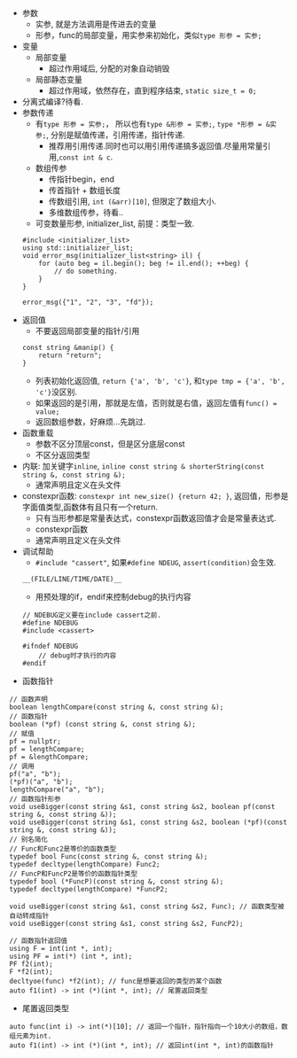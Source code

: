 - 参数
    - 实参, 就是方法调用是传进去的变量
    - 形参，func的局部变量，用实参来初始化，类似`type 形参 = 实参;`
- 变量
    - 局部变量
        - 超过作用域后, 分配的对象自动销毁
    - 局部静态变量
        - 超过作用域，依然存在，直到程序结束, `static size_t = 0;`
- 分离式编译?待看.
- 参数传递
    - 有`type 形参 = 实参;`， 所以也有`type &形参 = 实参;`, `type *形参 = &实参;`, 分别是赋值传递，引用传递，指针传递.
        - 推荐用引用传递.同时也可以用引用传递搞多返回值.尽量用常量引用,`const int & c`.
    - 数组传参
        - 传指针begin，end
        - 传首指针 + 数组长度
        - 传数组引用, `int (&arr)[10]`, 但限定了数组大小.
        - 多维数组传参，待看..
    - 可变数量形参, initializer_list, 前提：类型一致.
    ```
    #include <initializer_list>
    using std::initializer_list;
    void error_msg(initializer_list<string> il) {
        for (auto beg = il.begin(); beg != il.end(); ++beg) { 
            // do something.
        }
    }
  
    error_msg({"1", "2", "3", "fd"});
    ```
- 返回值
    - 不要返回局部变量的指针/引用
    ```
    const string &manip() {
        return "return";
    }
    ```
    - 列表初始化返回值, `return {'a', 'b', 'c'}`, 和`type tmp = {'a', 'b', 'c'}`没区别.
    - 如果返回的是引用，那就是左值，否则就是右值，返回左值有`func() = value;`
    - 返回数组参数，好麻烦...先跳过.
- 函数重载
    - 参数不区分顶层const，但是区分底层const
    - 不区分返回类型
- 内联: 加关键字`inline`, `inline const string & shorterString(const string &, const string &);`
    - 通常声明且定义在头文件
- constexpr函数: `constexpr int new_size() {return 42; }`, 返回值，形参是字面值类型,函数体有且只有一个return.
    - 只有当形参都是常量表达式，constexpr函数返回值才会是常量表达式.
    - constexpr函数
    - 通常声明且定义在头文件
- 调试帮助
    - `#include "cassert"`, 如果`#define NDEUG`, `assert(condition)`会生效.
    ```
    __(FILE/LINE/TIME/DATE)__
    ```
    - 用预处理的if，endif来控制debug的执行内容
    ```
    // NDEBUG定义要在include cassert之前.
    #define NDEBUG
    #include <cassert>
  
    #ifndef NDEBUG
        // debug时才执行的内容
    #endif
    ```
- 函数指针
```
// 函数声明
boolean lengthCompare(const string &, const string &);
// 函数指针
boolean (*pf) (const string &, const string &);
// 赋值
pf = nullptr;
pf = lengthCompare;
pf = &lengthCompare;
// 调用
pf("a", "b");
(*pf)("a", "b");
lengthCompare("a", "b");
// 函数指针形参
void useBigger(const string &s1, const string &s2, boolean pf(const string &, const string &));
void useBigger(const string &s1, const string &s2, boolean (*pf)(const string &, const string &));
// 别名简化
// Func和Func2是等价的函数类型
typedef bool Func(const string &, const string &);
typedef decltype(lengthCompare) Func2;
// FuncP和FuncP2是等价的函数指针类型
typedef bool (*FuncP)(const string &, const string &);
typedef decltype(lengthCompare) *FuncP2;

void useBigger(const string &s1, const string &s2, Func); // 函数类型被自动转成指针
void useBigger(const string &s1, const string &s2, FuncP2);

// 函数指针返回值
using F = int(int *, int);
using PF = int(*) (int *, int);
PF f2(int);
F *f2(int);
decltyoe(func) *f2(int); // func是想要返回的类型的某个函数
auto f1(int) -> int (*)(int *, int); // 尾置返回类型
```
- 尾置返回类型
```
auto func(int i) -> int(*)[10]; // 返回一个指针，指针指向一个10大小的数组，数组元素为int.
auto f1(int) -> int (*)(int *, int); // 返回int(int *, int)的函数指针
```